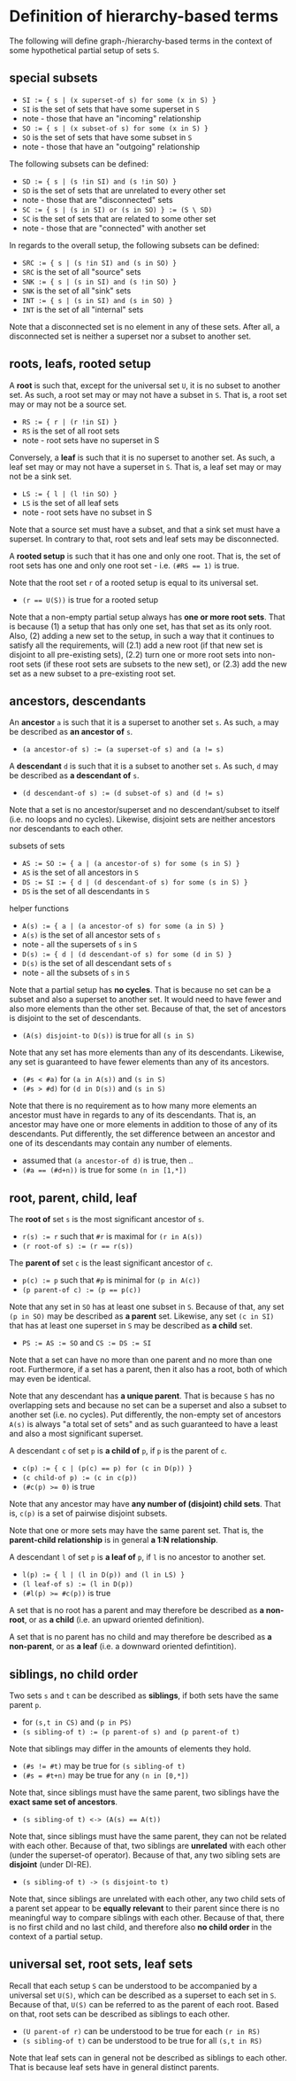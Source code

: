 
<!-- ======================================================================= -->
# Definition of hierarchy-based terms

The following will define graph-/hierarchy-based terms in the context of some
hypothetical partial setup of sets `S`.

<!-- ======================================================================= -->
## special subsets

* `SI := { s | (x superset-of s) for some (x in S) }`
* `SI` is the set of sets that have some superset in `S`
* note - those that have an "incoming" relationship
* `SO := { s | (x subset-of s) for some (x in S) }`
* `SO` is the set of sets that have some subset in `S`
* note - those that have an "outgoing" relationship

The following subsets can be defined:

* `SD := { s | (s !in SI) and (s !in SO) }`
* `SD` is the set of sets that are unrelated to every other set
* note - those that are "disconnected" sets
* `SC := { s | (s in SI) or (s in SO) } := (S \ SD)`
* `SC` is the set of sets that are related to some other set
* note - those that are "connected" with another set

In regards to the overall setup, the following subsets can be defined:

* `SRC := { s | (s !in SI) and (s in SO) }`
* `SRC` is the set of all "source" sets
* `SNK := { s | (s in SI) and (s !in SO) }`
* `SNK` is the set of all "sink" sets
* `INT := { s | (s in SI) and (s in SO) }`
* `INT` is the set of all "internal" sets

Note that a disconnected set is no element in any of these sets. After all,
a disconnected set is neither a superset nor a subset to another set.

<!-- ======================================================================= -->
## roots, leafs, rooted setup

A **root** is such that, except for the universal set `U`, it is no subset to
another set. As such, a root set may or may not have a subset in `S`. That is,
a root set may or may not be a source set.

* `RS := { r | (r !in SI) }`
* `RS` is the set of all root sets
* note - root sets have no superset in S

Conversely, a **leaf** is such that it is no superset to another set. As such,
a leaf set may or may not have a superset in `S`. That is, a leaf set may or
may not be a sink set.

* `LS := { l | (l !in SO) }`
* `LS` is the set of all leaf sets
* note - root sets have no subset in S

Note that a source set must have a subset, and that a sink set must have a
superset. In contrary to that, root sets and leaf sets may be disconnected.

A **rooted setup** is such that it has one and only one root. That is, the set
of root sets has one and only one root set - i.e. `(#RS == 1)` is true.

Note that the root set `r` of a rooted setup is equal to its universal set.

* `(r == U(S))` is true for a rooted setup

Note that a non-empty partial setup always has **one or more root sets**.
That is because (1) a setup that has only one set, has that set as its only
root. Also, (2) adding a new set to the setup, in such a way that it continues
to satisfy all the requirements, will (2.1) add a new root (if that new set
is disjoint to all pre-existing sets), (2.2) turn one or more root sets into
non-root sets (if these root sets are subsets to the new set), or (2.3) add
the new set as a new subset to a pre-existing root set.

<!-- ======================================================================= -->
## ancestors, descendants

An **ancestor** `a` is such that it is a superset to another set `s`.
As such, `a` may be described as **an ancestor of** `s`.

* `(a ancestor-of s) := (a superset-of s) and (a != s)`

A **descendant** `d` is such that it is a subset to another set `s`.
As such, `d` may be described as **a descendant of** `s`.

* `(d descendant-of s) := (d subset-of s) and (d != s)`

Note that a set is no ancestor/superset and no descendant/subset to itself
(i.e. no loops and no cycles). Likewise, disjoint sets are neither ancestors
nor descendants to each other.

subsets of sets

* `AS := SO := { a | (a ancestor-of s) for some (s in S) }`
* `AS` is the set of all ancestors in `S`
* `DS := SI := { d | (d descendant-of s) for some (s in S) }`
* `DS` is the set of all descendants in `S`

helper functions

* `A(s) := { a | (a ancestor-of s) for some (a in S) }`
* `A(s)` is the set of all ancestor sets of `s`
* note - all the supersets of `s` in `S`
* `D(s) := { d | (d descendant-of s) for some (d in S) }`
* `D(s)` is the set of all descendant sets of `s`
* note - all the subsets of `s` in `S`

Note that a partial setup has **no cycles**. That is because no set can be
a subset and also a superset to another set. It would need to have fewer and
also more elements than the other set. Because of that, the set of ancestors
is disjoint to the set of descendants.

* `(A(s) disjoint-to D(s))` is true for all `(s in S)`

Note that any set has more elements than any of its descendants. Likewise,
any set is guaranteed to have fewer elements than any of its ancestors.

* `(#s < #a)` for `(a in A(s))` and `(s in S)`
* `(#s > #d)` for `(d in D(s))` and `(s in S)`

Note that there is no requirement as to how many more elements an ancestor must
have in regards to any of its descendants. That is, an ancestor may have one or
more elements in addition to those of any of its descendants. Put differently,
the set difference between an ancestor and one of its descendants may contain
any number of elements.

* assumed that `(a ancestor-of d)` is true, then ..
* `(#a == (#d+n))` is true for some `(n in [1,*])`

<!-- ======================================================================= -->
## root, parent, child, leaf

The **root of** set `s` is the most significant ancestor of `s`.

* `r(s) := r` such that `#r` is maximal for `(r in A(s))`
* `(r root-of s) := (r == r(s))`

The **parent of** set `c` is the least significant ancestor of `c`.

* `p(c) := p` such that `#p` is minimal for `(p in A(c))`
* `(p parent-of c) := (p == p(c))`

Note that any set in `SO` has at least one subset in `S`. Because of that,
any set `(p in SO)` may be described as **a parent** set. Likewise, any
set `(c in SI)` that has at least one superset in `S` may be described as
**a child** set.

* `PS := AS := SO` and `CS := DS := SI`

Note that a set can have no more than one parent and no more than one root.
Furthermore, if a set has a parent, then it also has a root, both of which
may even be identical.

Note that any descendant has **a unique parent**. That is because `S` has no
overlapping sets and because no set can be a superset and also a subset to
another set (i.e. no cycles). Put differently, the non-empty set of ancestors
`A(s)` is always "a total set of sets" and as such guaranteed to have a least
and also a most significant superset.

A descendant `c` of set `p` is **a child of** `p`,
if `p` is the parent of `c`.

* `c(p) := { c | (p(c) == p) for (c in D(p)) }`
* `(c child-of p) := (c in c(p))`
* `(#c(p) >= 0)` is true

Note that any ancestor may have **any number of (disjoint) child sets**.
That is, `c(p)` is a set of pairwise disjoint subsets.

Note that one or more sets may have the same parent set. That is, the
**parent-child relationship** is in general **a 1:N relationship**.

A descendant `l` of set `p` is **a leaf of** `p`,
if `l` is no ancestor to another set.

* `l(p) := { l | (l in D(p)) and (l in LS) }`
* `(l leaf-of s) := (l in D(p))`
* `(#l(p) >= #c(p))` is true

A set that is no root has a parent and may therefore be described as
**a non-root**, or as **a child** (i.e. an upward oriented definition).

A set that is no parent has no child and may therefore be described as
**a non-parent**, or as **a leaf** (i.e. a downward oriented defintition).

<!-- ======================================================================= -->
## siblings, no child order

Two sets `s` and `t` can be described as **siblings**,
if both sets have the same parent `p`.

* for `(s,t in CS)` and `(p in PS)`
* `(s sibling-of t) := (p parent-of s) and (p parent-of t)`

Note that siblings may differ in the amounts of elements they hold.

* `(#s != #t)` may be true for `(s sibling-of t)`
* `(#s = #t+n)` may be true for any `(n in [0,*])`

Note that, since siblings must have the same parent,
two siblings have the **exact same set of ancestors**.

* `(s sibling-of t) <-> (A(s) == A(t))`

Note that, since siblings must have the same parent, they can not be related
with each other. Because of that, two siblings are **unrelated** with each
other (under the superset-of operator). Because of that, any two sibling sets
are **disjoint** (under DI-RE).

* `(s sibling-of t) -> (s disjoint-to t)`

Note that, since siblings are unrelated with each other, any two child sets of
a parent set appear to be **equally relevant** to their parent since there is
no meaningful way to compare siblings with each other. Because of that, there
is no first child and no last child, and therefore also **no child order** in
the context of a partial setup.

<!-- ======================================================================= -->
## universal set, root sets, leaf sets

Recall that each setup `S` can be understood to be accompanied by a universal
set `U(S)`, which can be described as a superset to each set in `S`. Because
of that, `U(S)` can be referred to as the parent of each root. Based on that,
root sets can be described as siblings to each other.

* `(U parent-of r)` can be understood to be true for each `(r in RS)`
* `(s sibling-of t)` can be understood to be true for all `(s,t in RS)`

Note that leaf sets can in general not be described as siblings to each other.
That is because leaf sets have in general distinct parents.
